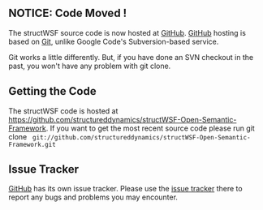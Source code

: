 ## NOTICE: Code Moved ! ##

The structWSF source code is now hosted at [GitHub](https://github.com/structureddynamics/structWSF-Open-Semantic-Framework). [GitHub](https://github.com/structureddynamics/structWSF-Open-Semantic-Framework) hosting is based on [Git](http://git-scm.com/), unlike Google Code's Subversion-based service.

Git works a little differently. But, if you have done an SVN checkout in the past, you won't have any problem with git clone.
## Getting the Code ##

The structWSF code is hosted at https://github.com/structureddynamics/structWSF-Open-Semantic-Framework. If you want to get the most recent source code please run git clone ```
git://github.com/structureddynamics/structWSF-Open-Semantic-Framework.git```
## Issue Tracker ##

[GitHub](https://github.com/structureddynamics/structWSF-Open-Semantic-Framework) has its own issue tracker. Please use the [issue tracker](https://github.com/structureddynamics/structWSF-Open-Semantic-Framework/issues) there to report any bugs and problems you may encounter.